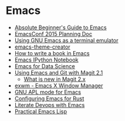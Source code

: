 Emacs
=====
* [Absolute Beginner's Guide to Emacs](http://www.jesshamrick.com/2012/09/10/absolute-beginners-guide-to-emacs/)
* [EmacsConf 2015 Planning Doc](https://emacsconf.github.io/emacsconf2015/)
* [Using GNU Emacs as a terminal emulator](http://paralambda.org/2012/07/02/using-gnu-emacs-as-a-terminal-emulator/)
* [emacs-theme-creator](https://github.com/mswift42/theme-creator)
* [How to write a book in Emacs](https://www.masteringemacs.org/article/how-to-write-a-book-in-emacs)
* [Emacs IPython Notebook](http://tkf.github.io/emacs-ipython-notebook/)
* [Emacs for Data Science](http://www.insightdatascience.com/blog/emacs_for_data_science.html)
* [Using Emacs and Git with Magit 2.1](http://lwn.net/Articles/649535/)
  * [What is new in Magit 2.x](https://www.masteringemacs.org/article/what-new-in-magit-2x)
* [exwm - Emacs X Window Manager](https://github.com/ch11ng/exwm)
* [GNU APL mode for Emacs](https://github.com/lokedhs/gnu-apl-mode)
* [Configuring Emacs for Rust](http://bassam.co/emacs/2015/08/24/rust-with-emacs/)
* [Literate Devops with Emacs](https://www.youtube.com/watch?v=dljNabciEGg)
* [Practical Emacs Lisp](http://ergoemacs.org/emacs/elisp.html)